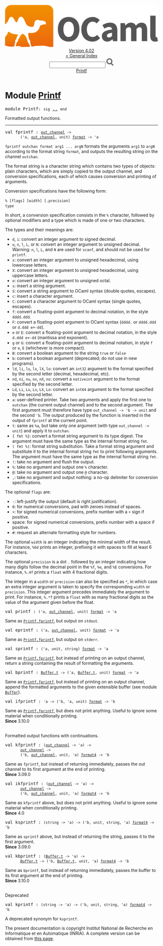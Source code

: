 <!-- ((! set title API !)) ((! set documentation !)) ((! set api !)) ((! set nobreadcrumb !)) -->
<div class="api"><header><nav class="toc brand"><a class="brand" href="https://ocaml.org/"><img src="colour-logo-gray.svg" class="svg" alt="OCaml"></a></nav><nav class="toc"><div class="toc_version"><a href="/docs" id="version-select">Version 4.02</a></div><a href="index.html">&lt; General Index</a><div class="api_search"><input type="text" name="apisearch" id="api_search" oninput="mySearch(false);" onkeypress="this.oninput();" onclick="this.oninput();" onpaste="this.oninput();">
<img src="search_icon.svg" alt="Search" class="svg" onclick="mySearch(false)"></div>
<div id="search_results"></div><div class="toc_title"><a href="#top">Printf</a></div><ul></ul></nav></header>

<h1>Module <a href="type_Printf.html">Printf</a></h1>

<pre><span class="keyword">module</span> Printf: <code class="code"><span class="keyword">sig</span></code> <a href="Printf.html">..</a> <code class="code"><span class="keyword">end</span></code></pre><div class="info module top">
Formatted output functions.<br>
</div>
<hr width="100%">

<pre><span id="VALfprintf"><span class="keyword">val</span> fprintf</span> : <code class="type"><a href="Pervasives.html#TYPEout_channel">out_channel</a> -&gt;<br>       ('a, <a href="Pervasives.html#TYPEout_channel">out_channel</a>, unit) <a href="Pervasives.html#TYPEformat">format</a> -&gt; 'a</code></pre><div class="info ">
<code class="code">fprintf outchan format arg1 ... argN</code> formats the arguments
   <code class="code">arg1</code> to <code class="code">argN</code> according to the format string <code class="code">format</code>, and
   outputs the resulting string on the channel <code class="code">outchan</code>.
<p>

   The format string is a character string which contains two types of
   objects: plain characters, which are simply copied to the output
   channel, and conversion specifications, each of which causes
   conversion and printing of arguments.
</p><p>

   Conversion specifications have the following form:
</p><p>

   <code class="code">% [flags] [width] [.precision] <span class="keyword">type</span></code>
</p><p>

   In short, a conversion specification consists in the <code class="code">%</code> character,
   followed by optional modifiers and a type which is made of one or
   two characters.
</p><p>

   The types and their meanings are:
</p><p>
</p><ul>
<li><code class="code">d</code>, <code class="code">i</code>: convert an integer argument to signed decimal.</li>
<li><code class="code">u</code>, <code class="code">n</code>, <code class="code">l</code>, <code class="code"><span class="constructor">L</span></code>, or <code class="code"><span class="constructor">N</span></code>: convert an integer argument to
     unsigned decimal.  Warning: <code class="code">n</code>, <code class="code">l</code>, <code class="code"><span class="constructor">L</span></code>, and <code class="code"><span class="constructor">N</span></code> are
     used for <code class="code">scanf</code>, and should not be used for <code class="code">printf</code>.</li>
<li><code class="code">x</code>: convert an integer argument to unsigned hexadecimal,
     using lowercase letters.</li>
<li><code class="code"><span class="constructor">X</span></code>: convert an integer argument to unsigned hexadecimal,
     using uppercase letters.</li>
<li><code class="code">o</code>: convert an integer argument to unsigned octal.</li>
<li><code class="code">s</code>: insert a string argument.</li>
<li><code class="code"><span class="constructor">S</span></code>: convert a string argument to OCaml syntax (double quotes, escapes).</li>
<li><code class="code">c</code>: insert a character argument.</li>
<li><code class="code"><span class="constructor">C</span></code>: convert a character argument to OCaml syntax
     (single quotes, escapes).</li>
<li><code class="code">f</code>: convert a floating-point argument to decimal notation,
     in the style <code class="code">dddd.ddd</code>.</li>
<li><code class="code"><span class="constructor">F</span></code>: convert a floating-point argument to OCaml syntax (<code class="code">dddd.</code>
     or <code class="code">dddd.ddd</code> or <code class="code">d.ddd e+-dd</code>).</li>
<li><code class="code">e</code> or <code class="code"><span class="constructor">E</span></code>: convert a floating-point argument to decimal notation,
     in the style <code class="code">d.ddd e+-dd</code> (mantissa and exponent).</li>
<li><code class="code">g</code> or <code class="code"><span class="constructor">G</span></code>: convert a floating-point argument to decimal notation,
     in style <code class="code">f</code> or <code class="code">e</code>, <code class="code"><span class="constructor">E</span></code> (whichever is more compact).</li>
<li><code class="code"><span class="constructor">B</span></code>: convert a boolean argument to the string <code class="code"><span class="keyword">true</span></code> or <code class="code"><span class="keyword">false</span></code></li>
<li><code class="code">b</code>: convert a boolean argument (deprecated; do not use in new
     programs).</li>
<li><code class="code">ld</code>, <code class="code">li</code>, <code class="code">lu</code>, <code class="code">lx</code>, <code class="code">lX</code>, <code class="code">lo</code>: convert an <code class="code">int32</code> argument to
     the format specified by the second letter (decimal, hexadecimal, etc).</li>
<li><code class="code">nd</code>, <code class="code">ni</code>, <code class="code">nu</code>, <code class="code">nx</code>, <code class="code">nX</code>, <code class="code">no</code>: convert a <code class="code">nativeint</code> argument to
     the format specified by the second letter.</li>
<li><code class="code"><span class="constructor">Ld</span></code>, <code class="code"><span class="constructor">Li</span></code>, <code class="code"><span class="constructor">Lu</span></code>, <code class="code"><span class="constructor">Lx</span></code>, <code class="code"><span class="constructor">LX</span></code>, <code class="code"><span class="constructor">Lo</span></code>: convert an <code class="code">int64</code> argument to
     the format specified by the second letter.</li>
<li><code class="code">a</code>: user-defined printer. Take two arguments and apply the
     first one to <code class="code">outchan</code> (the current output channel) and to the
     second argument. The first argument must therefore have type
     <code class="code">out_channel <span class="keywordsign">-&gt;</span> <span class="keywordsign">'</span>b <span class="keywordsign">-&gt;</span> unit</code> and the second <code class="code"><span class="keywordsign">'</span>b</code>.
     The output produced by the function is inserted in the output of
     <code class="code">fprintf</code> at the current point.</li>
<li><code class="code">t</code>: same as <code class="code">%a</code>, but take only one argument (with type
     <code class="code">out_channel <span class="keywordsign">-&gt;</span> unit</code>) and apply it to <code class="code">outchan</code>.</li>
<li><code class="code">{ fmt %}</code>: convert a format string argument to its type digest.
     The argument must have the same type as the internal format string
     <code class="code">fmt</code>.</li>
<li><code class="code">( fmt %)</code>: format string substitution. Take a format string
     argument and substitute it to the internal format string <code class="code">fmt</code>
     to print following arguments. The argument must have the same
     type as the internal format string <code class="code">fmt</code>.</li>
<li><code class="code">!</code>: take no argument and flush the output.</li>
<li><code class="code">%</code>: take no argument and output one <code class="code">%</code> character.</li>
<li><code class="code">@</code>: take no argument and output one <code class="code">@</code> character.</li>
<li><code class="code">,</code>: take no argument and output nothing: a no-op delimiter for
     conversion specifications.</li>
</ul>

   The optional <code class="code">flags</code> are:<ul>
<li><code class="code">-</code>: left-justify the output (default is right justification).</li>
<li><code class="code">0</code>: for numerical conversions, pad with zeroes instead of spaces.</li>
<li><code class="code">+</code>: for signed numerical conversions, prefix number with a <code class="code">+</code>
     sign if positive.</li>
<li>space: for signed numerical conversions, prefix number with a
     space if positive.</li>
<li><code class="code"><span class="keywordsign">#</span></code>: request an alternate formatting style for numbers.</li>
</ul>

   The optional <code class="code">width</code> is an integer indicating the minimal
   width of the result. For instance, <code class="code">%6d</code> prints an integer,
   prefixing it with spaces to fill at least 6 characters.
<p>

   The optional <code class="code">precision</code> is a dot <code class="code">.</code> followed by an integer
   indicating how many digits follow the decimal point in the <code class="code">%f</code>,
   <code class="code">%e</code>, and <code class="code">%<span class="constructor">E</span></code> conversions. For instance, <code class="code">%.4f</code> prints a <code class="code">float</code> with
   4 fractional digits.
</p><p>

   The integer in a <code class="code">width</code> or <code class="code">precision</code> can also be specified as
   <code class="code">*</code>, in which case an extra integer argument is taken to specify
   the corresponding <code class="code">width</code> or <code class="code">precision</code>. This integer argument
   precedes immediately the argument to print.
   For instance, <code class="code">%.*f</code> prints a <code class="code">float</code> with as many fractional
   digits as the value of the argument given before the float.<br>
</p></div>

<pre><span id="VALprintf"><span class="keyword">val</span> printf</span> : <code class="type">('a, <a href="Pervasives.html#TYPEout_channel">out_channel</a>, unit) <a href="Pervasives.html#TYPEformat">format</a> -&gt; 'a</code></pre><div class="info ">
Same as <a href="Printf.html#VALfprintf"><code class="code"><span class="constructor">Printf</span>.fprintf</code></a>, but output on <code class="code">stdout</code>.<br>
</div>

<pre><span id="VALeprintf"><span class="keyword">val</span> eprintf</span> : <code class="type">('a, <a href="Pervasives.html#TYPEout_channel">out_channel</a>, unit) <a href="Pervasives.html#TYPEformat">format</a> -&gt; 'a</code></pre><div class="info ">
Same as <a href="Printf.html#VALfprintf"><code class="code"><span class="constructor">Printf</span>.fprintf</code></a>, but output on <code class="code">stderr</code>.<br>
</div>

<pre><span id="VALsprintf"><span class="keyword">val</span> sprintf</span> : <code class="type">('a, unit, string) <a href="Pervasives.html#TYPEformat">format</a> -&gt; 'a</code></pre><div class="info ">
Same as <a href="Printf.html#VALfprintf"><code class="code"><span class="constructor">Printf</span>.fprintf</code></a>, but instead of printing on an output channel,
   return a string containing the result of formatting the arguments.<br>
</div>

<pre><span id="VALbprintf"><span class="keyword">val</span> bprintf</span> : <code class="type"><a href="Buffer.html#TYPEt">Buffer.t</a> -&gt; ('a, <a href="Buffer.html#TYPEt">Buffer.t</a>, unit) <a href="Pervasives.html#TYPEformat">format</a> -&gt; 'a</code></pre><div class="info ">
Same as <a href="Printf.html#VALfprintf"><code class="code"><span class="constructor">Printf</span>.fprintf</code></a>, but instead of printing on an output channel,
   append the formatted arguments to the given extensible buffer
   (see module <a href="Buffer.html"><code class="code"><span class="constructor">Buffer</span></code></a>).<br>
</div>

<pre><span id="VALifprintf"><span class="keyword">val</span> ifprintf</span> : <code class="type">'a -&gt; ('b, 'a, unit) <a href="Pervasives.html#TYPEformat">format</a> -&gt; 'b</code></pre><div class="info ">
Same as <a href="Printf.html#VALfprintf"><code class="code"><span class="constructor">Printf</span>.fprintf</code></a>, but does not print anything.
    Useful to ignore some material when conditionally printing.<br>
<b>Since</b> 3.10.0<br>
</div>
<br>
Formatted output functions with continuations.<br>

<pre><span id="VALkfprintf"><span class="keyword">val</span> kfprintf</span> : <code class="type">(<a href="Pervasives.html#TYPEout_channel">out_channel</a> -&gt; 'a) -&gt;<br>       <a href="Pervasives.html#TYPEout_channel">out_channel</a> -&gt;<br>       ('b, <a href="Pervasives.html#TYPEout_channel">out_channel</a>, unit, 'a) <a href="Pervasives.html#TYPEformat4">format4</a> -&gt; 'b</code></pre><div class="info ">
Same as <code class="code">fprintf</code>, but instead of returning immediately,
   passes the out channel to its first argument at the end of printing.<br>
<b>Since</b> 3.09.0<br>
</div>

<pre><span id="VALikfprintf"><span class="keyword">val</span> ikfprintf</span> : <code class="type">(<a href="Pervasives.html#TYPEout_channel">out_channel</a> -&gt; 'a) -&gt;<br>       <a href="Pervasives.html#TYPEout_channel">out_channel</a> -&gt;<br>       ('b, <a href="Pervasives.html#TYPEout_channel">out_channel</a>, unit, 'a) <a href="Pervasives.html#TYPEformat4">format4</a> -&gt; 'b</code></pre><div class="info ">
Same as <code class="code">kfprintf</code> above, but does not print anything.
   Useful to ignore some material when conditionally printing.<br>
<b>Since</b> 4.0<br>
</div>

<pre><span id="VALksprintf"><span class="keyword">val</span> ksprintf</span> : <code class="type">(string -&gt; 'a) -&gt; ('b, unit, string, 'a) <a href="Pervasives.html#TYPEformat4">format4</a> -&gt; 'b</code></pre><div class="info ">
Same as <code class="code">sprintf</code> above, but instead of returning the string,
   passes it to the first argument.<br>
<b>Since</b> 3.09.0<br>
</div>

<pre><span id="VALkbprintf"><span class="keyword">val</span> kbprintf</span> : <code class="type">(<a href="Buffer.html#TYPEt">Buffer.t</a> -&gt; 'a) -&gt;<br>       <a href="Buffer.html#TYPEt">Buffer.t</a> -&gt; ('b, <a href="Buffer.html#TYPEt">Buffer.t</a>, unit, 'a) <a href="Pervasives.html#TYPEformat4">format4</a> -&gt; 'b</code></pre><div class="info ">
Same as <code class="code">bprintf</code>, but instead of returning immediately,
   passes the buffer to its first argument at the end of printing.<br>
<b>Since</b> 3.10.0<br>
</div>
<br>
Deprecated<br>

<pre><span id="VALkprintf"><span class="keyword">val</span> kprintf</span> : <code class="type">(string -&gt; 'a) -&gt; ('b, unit, string, 'a) <a href="Pervasives.html#TYPEformat4">format4</a> -&gt; 'b</code></pre><div class="info ">
A deprecated synonym for <code class="code">ksprintf</code>.<br>
</div>
<div class="copyright">The present documentation is copyright Institut National de Recherche en Informatique et en Automatique (INRIA). A complete version can be obtained from <a href="http://caml.inria.fr/pub/docs/manual-ocaml/">this page</a>.</div></div>